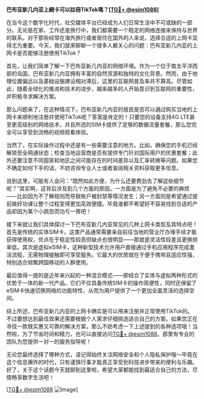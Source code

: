 **巴布亚新几内亚上網卡可以註冊TikTok嗎？[[TG💪+ @esim1088](https://t.me/s/esim1088)]**

在当今这个数字化时代，社交媒体平台已经成为人们日常生活中不可或缺的一部分。无论是在家、工作还是旅行中，我们都需要一个稳定的网络连接来保持与世界的联系。对于那些经常在海外旅行或者居住在国外的人来说，选择合适的上网卡显得尤为重要。今天，我们就来聊聊一个很多人都关心的问题：巴布亚新几内亚的上网卡是否能够注册使用TikTok？

首先，让我们简单了解一下巴布亚新几内亚的网络环境。作为一个位于南太平洋西部的岛国，巴布亚新几内亚拥有丰富的自然资源和独特的文化背景。然而，由于地理位置偏远以及基础设施建设相对滞后，这里的互联网普及率并不算高。尽管如此，随着全球化的推进和技术的进步，越来越多的人开始意识到互联网的重要性，并积极寻求解决方案。

那么问题来了，在这种情况下，巴布亚新几内亚的居民是否可以通过购买当地的上网卡来顺利地注册并使用TikTok呢？答案是肯定的！只要您的设备支持4G LTE甚至更高级别的网络技术，并且所选的SIM卡提供了足够的数据流量套餐，那么您完全可以享受到流畅的视频观看体验。

当然了，在实际操作过程中还是有一些需要注意的地方。比如，确保您的手机已经解锁至全网通状态；检查当地运营商是否有提供专门针对国际用户的优惠套餐；此外还要注意不同国家和地区之间可能存在的时间差异以及汇率转换等问题。如果您不确定如何下手的话，不妨咨询专业人士或者查阅相关资料获取更多信息。

说到这里，可能有人会问：“既然如此方便，为什么还要费劲去了解这些细节呢？”其实啊，这背后涉及到几个方面的原因。一方面是为了避免不必要的麻烦——比如因为不了解规则而导致账户被封禁等情况发生；另一方面则是希望通过提前做好功课让整个过程变得更加高效便捷。毕竟谁都不希望好不容易找到合适的产品却因为某个小疏忽而功亏一篑吧！

接下来就让我们具体探讨一下巴布亚新几内亚常见的几种上网卡类型及其特点吧！首先是传统的实体SIM卡。这类产品通常需要亲自前往当地的营业厅办理手续才能获得使用权，优点在于稳定性较高但缺点也很明显——那就是灵活性较差且更换频率低。其次是虚拟eSIM卡，这种新型技术允许用户直接通过手机应用程序完成激活流程，无需物理接触即可享受服务。它最大的优势就在于便于携带且适应性强，特别适合频繁跨国移动的人群使用。

最后值得一提的是近年来兴起的一种混合模式——即结合了实体与虚拟两种形式的优势于一体的新一代产品。它们不仅具备传统SIM卡的操作简便性，同时还保留了eSIM卡快速切换网络的功能特性，从而为用户提供了一个更加全面灵活的选择空间。

综上所述，巴布亚新几内亚的上网卡确实是可以用来注册并正常使用TikTok的。不过要想达到最佳效果还需要根据个人需求仔细挑选适合自己的方案。如果您正在寻找一款既实惠又可靠的解决方案，那么不妨考虑一下上述提到的各种选项哦！当然啦，为了节省时间和精力，也可以直接访问[TG💪+ @esim1088](https://t.me/s/esim1088)，那里有专业的团队为您提供一对一的服务指导呢！

无论您最终选择了哪种方式，请记得始终关注网络安全和个人隐私保护哦～毕竟在这个信息爆炸的时代，只有谨慎行事才能真正享受到科技进步带来的便利与乐趣。好了，关于这个话题今天就聊到这里啦，希望大家都能找到最适合自己的方法，尽情畅享数字生活吧！

[[TG💪+ @esim1088](https://t.me/s/esim1088) ![Image](https://i.postimg.cc/4NQfJmqS/Snipaste-2025-05-13-00-14-12.png)]